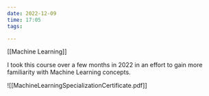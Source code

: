 ```yaml
---
date: 2022-12-09
time: 17:05
tags: 

---
```

[[Machine Learning]]

I took this course over a few months in 2022 in an effort to gain more familiarity with Machine Learning concepts.

![[MachineLearningSpecializationCertificate.pdf]]